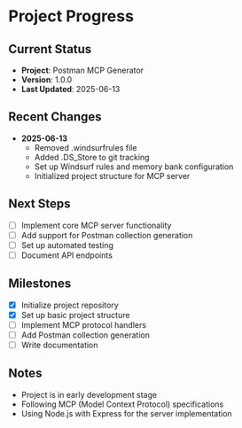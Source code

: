 # Project Progress

## Current Status

- **Project**: Postman MCP Generator
- **Version**: 1.0.0
- **Last Updated**: 2025-06-13

## Recent Changes

- **2025-06-13**
  - Removed .windsurfrules file
  - Added .DS_Store to git tracking
  - Set up Windsurf rules and memory bank configuration
  - Initialized project structure for MCP server

## Next Steps

- [ ] Implement core MCP server functionality
- [ ] Add support for Postman collection generation
- [ ] Set up automated testing
- [ ] Document API endpoints

## Milestones

- [x] Initialize project repository
- [x] Set up basic project structure
- [ ] Implement MCP protocol handlers
- [ ] Add Postman collection generation
- [ ] Write documentation

## Notes

- Project is in early development stage
- Following MCP (Model Context Protocol) specifications
- Using Node.js with Express for the server implementation
